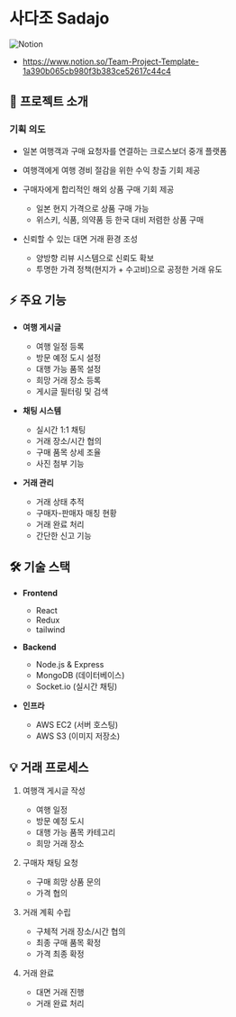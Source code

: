 # 사다조 Sadajo
![Notion](https://img.shields.io/badge/Notion-%23000000.svg?style=for-the-badge&logo=notion&logoColor=white&link=https://www.notion.so/Team-Project-Template-1a390b065cb980f3b383ce52617c44c4
)
- <https://www.notion.so/Team-Project-Template-1a390b065cb980f3b383ce52617c44c4>
## 📱 프로젝트 소개
### 기획 의도
- 일본 여행객과 구매 요청자를 연결하는 크로스보더 중개 플랫폼
- 여행객에게 여행 경비 절감을 위한 수익 창출 기회 제공

- 구매자에게 합리적인 해외 상품 구매 기회 제공
  - 일본 현지 가격으로 상품 구매 가능
  - 위스키, 식품, 의약품 등 한국 대비 저렴한 상품 구매

- 신뢰할 수 있는 대면 거래 환경 조성
  - 양방향 리뷰 시스템으로 신뢰도 확보
  - 투명한 가격 정책(현지가 + 수고비)으로 공정한 거래 유도

## ⚡ 주요 기능
- **여행 게시글**
  - 여행 일정 등록
  - 방문 예정 도시 설정
  - 대행 가능 품목 설정
  - 희망 거래 장소 등록
  - 게시글 필터링 및 검색

- **채팅 시스템**
  - 실시간 1:1 채팅
  - 거래 장소/시간 협의
  - 구매 품목 상세 조율
  - 사진 첨부 기능

- **거래 관리**
  - 거래 상태 추적
  - 구매자-판매자 매칭 현황
  - 거래 완료 처리
  - 간단한 신고 기능

## 🛠 기술 스택
- **Frontend**
  - React
  - Redux
  - tailwind 

- **Backend**
  - Node.js & Express
  - MongoDB (데이터베이스)
  - Socket.io (실시간 채팅)

- **인프라**
  - AWS EC2 (서버 호스팅)
  - AWS S3 (이미지 저장소)

## 💡 거래 프로세스
1. 여행객 게시글 작성
   - 여행 일정
   - 방문 예정 도시
   - 대행 가능 품목 카테고리
   - 희망 거래 장소
   
2. 구매자 채팅 요청
   - 구매 희망 상품 문의
   - 가격 협의

3. 거래 계획 수립
   - 구체적 거래 장소/시간 협의
   - 최종 구매 품목 확정
   - 가격 최종 확정

4. 거래 완료
   - 대면 거래 진행
   - 거래 완료 처리
